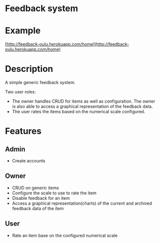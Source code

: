 Feedback system
===============

# Example

[http://feedback-oulu.herokuapp.com/home](http://feedback-oulu.herokuapp.com/home)

# Description

A simple generic feedback system.

Two user roles:  
* The owner handles CRUD for items as well as configuration. The owner is also able to access a graphical representation of the feedback data.
* The user rates the items based on the numerical scale configured.

# Features

## Admin

* Create accounts

## Owner

* CRUD on generic items
* Configure the scale to use to rate the item
* Disable feedback for an item
* Access a graphical representation(charts) of the current and archived feedback data of the item

## User 

* Rate an item base on the configured numerical scale